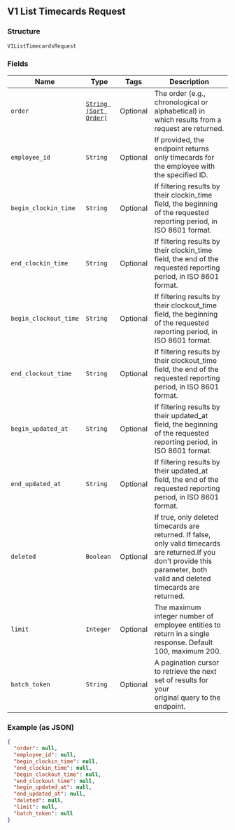 ## V1 List Timecards Request

### Structure

`V1ListTimecardsRequest`

### Fields

| Name | Type | Tags | Description |
|  --- | --- | --- | --- |
| `order` | [`String (Sort Order)`](/doc/models/sort-order.md) | Optional | The order (e.g., chronological or alphabetical) in which results from a request are returned. |
| `employee_id` | `String` | Optional | If provided, the endpoint returns only timecards for the employee with the specified ID. |
| `begin_clockin_time` | `String` | Optional | If filtering results by their clockin_time field, the beginning of the requested reporting period, in ISO 8601 format. |
| `end_clockin_time` | `String` | Optional | If filtering results by their clockin_time field, the end of the requested reporting period, in ISO 8601 format. |
| `begin_clockout_time` | `String` | Optional | If filtering results by their clockout_time field, the beginning of the requested reporting period, in ISO 8601 format. |
| `end_clockout_time` | `String` | Optional | If filtering results by their clockout_time field, the end of the requested reporting period, in ISO 8601 format. |
| `begin_updated_at` | `String` | Optional | If filtering results by their updated_at field, the beginning of the requested reporting period, in ISO 8601 format. |
| `end_updated_at` | `String` | Optional | If filtering results by their updated_at field, the end of the requested reporting period, in ISO 8601 format. |
| `deleted` | `Boolean` | Optional | If true, only deleted timecards are returned. If false, only valid timecards are returned.If you don't provide this parameter, both valid and deleted timecards are returned. |
| `limit` | `Integer` | Optional | The maximum integer number of employee entities to return in a single response. Default 100, maximum 200. |
| `batch_token` | `String` | Optional | A pagination cursor to retrieve the next set of results for your<br>original query to the endpoint. |

### Example (as JSON)

```json
{
  "order": null,
  "employee_id": null,
  "begin_clockin_time": null,
  "end_clockin_time": null,
  "begin_clockout_time": null,
  "end_clockout_time": null,
  "begin_updated_at": null,
  "end_updated_at": null,
  "deleted": null,
  "limit": null,
  "batch_token": null
}
```

